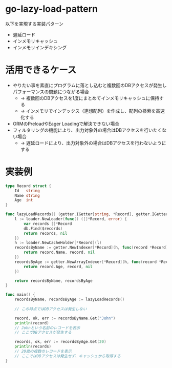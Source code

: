 # go-lazy-load-pattern

以下を実現する実装パターン

* 遅延ロード
* インメモリキャッシュ
* インメモリインデキシング

# 活用できるケース

* やりたい事を素直にプログラムに落とし込むと複数回のDBアクセスが発生しパフォーマンスの問題につながる場合
  * -> 複数回のDBアクセスを1度にまとめてインメモリキャッシュに保持する
  * -> インメモリでインデックス（連想配列）を作成し、配列の検索を高速化する
* ORMのPreloadやEager Loadingで解決できない場合
* フィルタリングの機能により、出力対象外の場合はDBアクセスを行いたくない場合
  * -> 遅延ロードにより、出力対象外の場合はDBアクセスを行わないようにする

# 実装例

```go
type Record struct {
	Id   string
	Name string
	Age  int
}

func lazyLoadRecords() (getter.IGetter[string, *Record], getter.IGetter[int, *Record]) {
	l := loader.NewLoader(func() ([]*Record, error) {
		var records []*Record
		db.Find($records)
		return records, nil
	})
	h := loader.NewCacheHolder[*Record](l)
	recordsByName := getter.NewIndexer[*Record](h, func(record *Record) (string, *Record, error) {
		return record.Name, record, nil
	})
	recordsByAge := getter.NewArrayIndexer[*Record](h, func(record *Record) (int, *Record, error) {
		return record.Age, record, nil
	})

	return recordsByName, recordsByAge
}

func main() {
	recordsByName, recordsByAge := lazyLoadRecords()
	
	// この時点ではDBアクセスは発生しない

	record, ok, err := recordsByName.Get("John")
	println(record)
	// Johnという名前のレコードを表示
	// ここでDBアクセスが発生する

	records, ok, err := recordsByAge.Get(20)
	println(records)
	// 20歳の複数のレコードを表示
	// ここではDBアクセスは発生せず、キャッシュから取得する
}
```